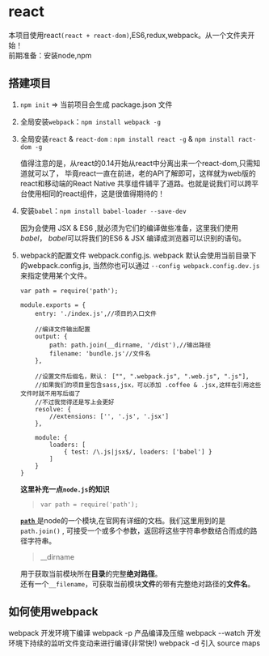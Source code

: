 # react
 本项目使用react`(react + react-dom)`,ES6,redux,webpack。从一个文件夹开始！  
前期准备：安装node,npm

## 搭建项目
1. `npm init` => 当前项目会生成 package.json 文件
2. 全局安装`webpack`：`npm install webpack -g`
3. 全局安装`react` & `react-dom` : `npm install react -g` & `npm install ract-dom -g`
    
    值得注意的是，从react的0.14开始从react中分离出来一个react-dom,只需知道就可以了，
    毕竟react一直在前进，老的API了解即可，这样就为web版的react和移动端的React Native
    共享组件铺平了道路。也就是说我们可以跨平台使用相同的react组件，这是很值得期待的！

3. 安装`babel`：`npm install babel-loader --save-dev`

    因为会使用 JSX & ES6 ,就必须为它们的编译做些准备，这里我们使用*babel*，
    *babel*可以将我们的ES6 & JSX 编译成浏览器可以识别的语句。
4. webpack的配置文件 webpack.config.js. webpack 默认会使用当前目录下的webpack.config.js,
    当然你也可以通过 `--config webpack.config.dev.js` 来指定使用某个文件。

    ```
    var path = require('path');

    module.exports = {
        entry: './index.js',//项目的入口文件
        
        //编译文件输出配置
        output: {
            path: path.join(__dirname, '/dist'),//输出路径
            filename: 'bundle.js'//文件名
        },

        //设置文件后缀名，默认： ["", ".webpack.js", ".web.js", ".js"],
        //如果我们的项目里包含sass,jsx，可以添加 .coffee & .jsx,这样在引用这些文件时就不用写后缀了
        //不过我觉得还是写上会更好
        resolve: {
            //extensions: ['', '.js', '.jsx']
        },

        module: {
            loaders: [
                { test: /\.js|jsx$/, loaders: ['babel'] }
            ]
        }
    }

    ```

    **这里补充一点`node.js`的知识**

    > `var path = require('path');`

   [ **`path`** ](https://nodejs.org/docs/latest-v5.x/api/path.html)
   是node的一个模块,在官网有详细的文档。我们这里用到的是 `path.join()` ,
   可接受一个或多个参数，返回将这些字符串参数结合而成的路径字符串。

    > __dirname

    用于获取当前模块所在**目录**的完整**绝对路径**。  
    还有一个`__filename`，可获取当前模块**文件**的带有完整绝对路径的**文件名**。

## 如何使用webpack

webpack 开发环境下编译
webpack -p 产品编译及压缩
webpack --watch 开发环境下持续的监听文件变动来进行编译(非常快!)
webpack -d 引入 source maps








